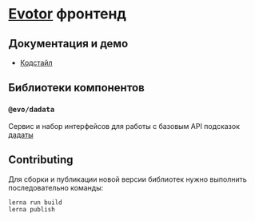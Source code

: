 # [Evotor](https://evotor.ru) фронтенд

## Документация и демо

* [Кодстайл](https://evotor.github.io/evo-frontend-docs/)

## Библиотеки компонентов

### `@evo/dadata`

Сервис и набор интерфейсов для работы с базовым API подсказок [дадаты](https://dadata.ru)

## Contributing

Для сборки и публикации новой версии библиотек нужно выполнить последовательно команды:

```
lerna run build
lerna publish
```
